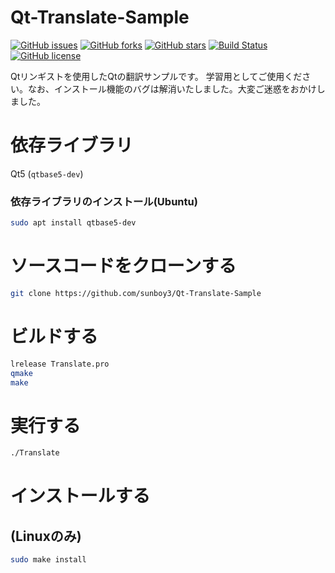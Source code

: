 # Qt-Translate-Sample

[![GitHub issues](https://img.shields.io/github/issues/enjoysoftware/Qt-Translate-Sample)](https://github.com/enjoysoftware/Qt-Translate-Sample/issues)
[![GitHub forks](https://img.shields.io/github/forks/enjoysoftware/Qt-Translate-Sample)](https://github.com/enjoysoftware/Qt-Translate-Sample/network)
[![GitHub stars](https://img.shields.io/github/stars/enjoysoftware/Qt-Translate-Sample)](https://github.com/enjoysoftware/Qt-Translate-Sample/stargazers)
[![Build Status](https://travis-ci.com/enjoysoftware/Qt-Translate-Sample.svg?branch=master)](https://travis-ci.com/enjoysoftware/Qt-Translate-Sample)
[![GitHub license](https://img.shields.io/github/license/enjoysoftware/Qt-Translate-Sample)](https://github.com/enjoysoftware/Qt-Translate-Sample/blob/master/LICENSE)

Qtリンギストを使用したQtの翻訳サンプルです。
学習用としてご使用ください。なお、インストール機能のバグは解消いたしました。大変ご迷惑をおかけしました。
# 依存ライブラリ
Qt5           (`qtbase5-dev`)

### 依存ライブラリのインストール(Ubuntu)
```bash
sudo apt install qtbase5-dev
```
# ソースコードをクローンする

```bash
git clone https://github.com/sunboy3/Qt-Translate-Sample
```
# ビルドする

```bash
lrelease Translate.pro
qmake
make
```
# 実行する

```bash
./Translate 
```
# インストールする

## (Linuxのみ)
```bash
sudo make install
```
